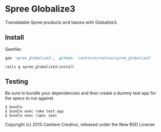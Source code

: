 Spree Globalize3
===============

Translatable Spree products and taxons with Globalize3.


Install
-------

Gemfile:
```ruby
gem 'spree_globalize3',  github: 'cantierecreativo/spree_globalize3'
```

```
rails g spree_globalize3:install
```


Testing
-------

Be sure to bundle your dependencies and then create a dummy test app for the specs to run against.

    $ bundle
    $ bundle exec rake test_app
    $ bundle exec rspec spec

Copyright (c) 2013 Cantiere Creativo, released under the New BSD License
